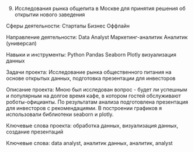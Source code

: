 9. Исследования рынка общепита в Москве для принятия решения об открытии нового заведения

Сферы деятельности:
Стартапы Бизнес Оффлайн

Направление деятельности:
Data Analyst Маркетинг-аналитик Аналитик (универсал)

Навыки и инструменты:
Python Pandas Seaborn Plotly визуализация данных

Задачи проекта:
Исследование рынка общественного питания на основе открытых данных, подготовка презентации для инвесторов

Описание проекта:
Мною был исследован вопрос - будет ли успешным и популярным на долгое время кафе, в котором гостей обслуживают роботы-официанты. По результатам анализа подготовлена презентация для инвесторов с рекомендациями. В построении графиков я использовали библиотеки seaborn и plotly.

Ключевые слова проекта:
обработка данных, визуализация данных, создание презентаций

Ключевые слова:
data analyst, аналитик данных, аналитик, analyst
